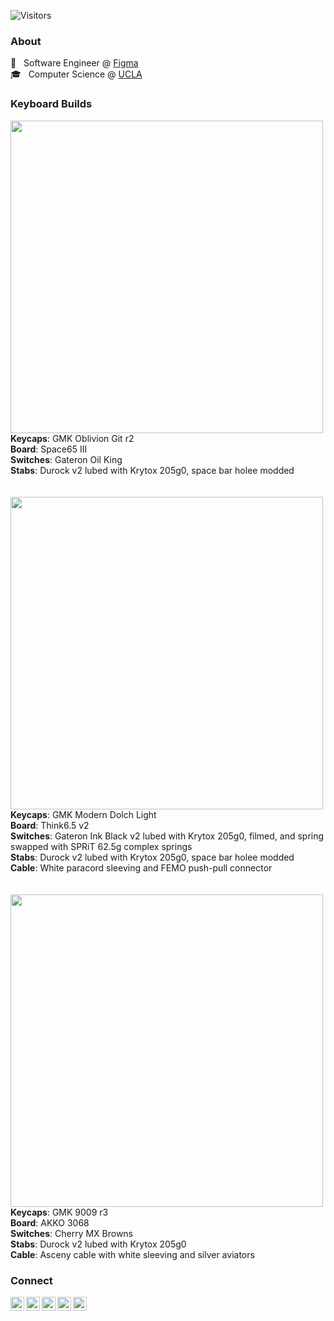 ![Visitors](https://visitor-badge.laobi.icu/badge?page_id=nwtsai.nwtsai)

### About
🎨  &nbsp; Software Engineer @ [Figma](https://www.figma.com) <br/>
🎓  &nbsp; Computer Science @ [UCLA](https://www.ucla.edu)

### Keyboard Builds
<img width="500px" src="https://i.imgur.com/RlWaCPy.jpeg" /> <br/>
<b>Keycaps</b>: GMK Oblivion Git r2 <br/>
<b>Board</b>: Space65 III <br/>
<b>Switches</b>: Gateron Oil King <br/>
<b>Stabs</b>: Durock v2 lubed with Krytox 205g0, space bar holee modded <br/><br/><br/>
<img width="500px" src="https://i.imgur.com/vh3h9oA.jpg" /> <br/>
<b>Keycaps</b>: GMK Modern Dolch Light <br/>
<b>Board</b>: Think6.5 v2 <br/>
<b>Switches</b>: Gateron Ink Black v2 lubed with Krytox 205g0, filmed, and spring swapped with SPRiT 62.5g complex springs <br/>
<b>Stabs</b>: Durock v2 lubed with Krytox 205g0, space bar holee modded <br/>
<b>Cable</b>: White paracord sleeving and FEMO push-pull connector <br/><br/><br/>
<img width="500px" src="https://i.imgur.com/7K6pNX6.jpg" /> <br/>
<b>Keycaps</b>: GMK 9009 r3 <br/>
<b>Board</b>: AKKO 3068 <br/>
<b>Switches</b>: Cherry MX Browns <br/>
<b>Stabs</b>: Durock v2 lubed with Krytox 205g0 <br/>
<b>Cable</b>: Asceny cable with white sleeving and silver aviators

### Connect
<a href="https://linkedin.com/in/nwtsai">
  <img align="left" alt="Linkdein" width="22px" src="https://cdn.jsdelivr.net/npm/simple-icons@v3/icons/linkedin.svg" />
</a>
<a href="https://www.nwtsai.com">
  <img align="left" alt="Portfolio" width="22px" src="https://cdn.jsdelivr.net/npm/simple-icons@v3/icons/netflix.svg" />
</a>
<a href="https://www.facebook.com/nathanwtsai">
  <img align="left" alt="Facebook" width="22px" src="https://cdn.jsdelivr.net/npm/simple-icons@v3/icons/facebook.svg" />
</a>
<a href="https://instagram.com/nathantsai">
  <img align="left" alt="Instagram" width="22px" src="https://cdn.jsdelivr.net/npm/simple-icons@v3/icons/instagram.svg" />
</a>
<a href="https://open.spotify.com/user/1215527424?si=SnJMSWgcRu6sxHttvSj5wQ">
  <img align="left" alt="Spotify" width="22px" src="https://cdn.jsdelivr.net/npm/simple-icons@v3/icons/spotify.svg" />
</a>

